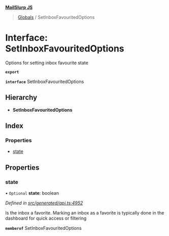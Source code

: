 **[MailSlurp JS](../README.md)**

> [Globals](../README.md) / SetInboxFavouritedOptions

# Interface: SetInboxFavouritedOptions

Options for setting inbox favourite state

**`export`** 

**`interface`** SetInboxFavouritedOptions

## Hierarchy

* **SetInboxFavouritedOptions**

## Index

### Properties

* [state](setinboxfavouritedoptions.md#state)

## Properties

### state

• `Optional` **state**: boolean

*Defined in [src/generated/api.ts:4952](https://github.com/mailslurp/mailslurp-client/blob/730b817/src/generated/api.ts#L4952)*

Is the inbox a favorite. Marking an inbox as a favorite is typically done in the dashboard for quick access or filtering

**`memberof`** SetInboxFavouritedOptions
